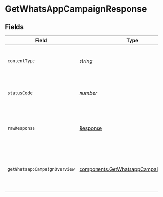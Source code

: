 # GetWhatsAppCampaignResponse


## Fields

| Field                                                                                            | Type                                                                                             | Required                                                                                         | Description                                                                                      |
| ------------------------------------------------------------------------------------------------ | ------------------------------------------------------------------------------------------------ | ------------------------------------------------------------------------------------------------ | ------------------------------------------------------------------------------------------------ |
| `contentType`                                                                                    | *string*                                                                                         | :heavy_check_mark:                                                                               | HTTP response content type for this operation                                                    |
| `statusCode`                                                                                     | *number*                                                                                         | :heavy_check_mark:                                                                               | HTTP response status code for this operation                                                     |
| `rawResponse`                                                                                    | [Response](https://developer.mozilla.org/en-US/docs/Web/API/Response)                            | :heavy_check_mark:                                                                               | Raw HTTP response; suitable for custom response parsing                                          |
| `getWhatsappCampaignOverview`                                                                    | [components.GetWhatsappCampaignOverview](../../models/components/getwhatsappcampaignoverview.md) | :heavy_minus_sign:                                                                               | Get WhatsApp campaign information on the basis of campaignId                                     |